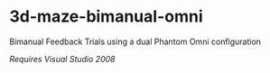 # 3d-maze-bimanual-omni

Bimanual Feedback Trials using a dual Phantom Omni configuration

*Requires Visual Studio 2008*
